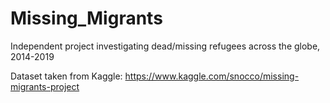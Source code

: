 # Missing_Migrants
Independent project investigating dead/missing refugees across the globe, 2014-2019

Dataset taken from Kaggle: https://www.kaggle.com/snocco/missing-migrants-project
